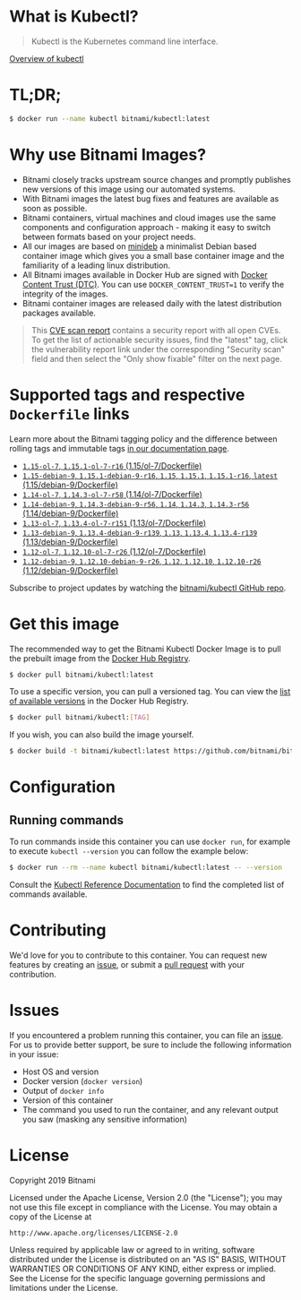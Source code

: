 
# What is Kubectl?

> Kubectl is the Kubernetes command line interface.

[Overview of kubectl](https://kubernetes.io/docs/reference/kubectl/overview/)

# TL;DR;

```bash
$ docker run --name kubectl bitnami/kubectl:latest
```

# Why use Bitnami Images?

* Bitnami closely tracks upstream source changes and promptly publishes new versions of this image using our automated systems.
* With Bitnami images the latest bug fixes and features are available as soon as possible.
* Bitnami containers, virtual machines and cloud images use the same components and configuration approach - making it easy to switch between formats based on your project needs.
* All our images are based on [minideb](https://github.com/bitnami/minideb) a minimalist Debian based container image which gives you a small base container image and the familiarity of a leading linux distribution.
* All Bitnami images available in Docker Hub are signed with [Docker Content Trust (DTC)](https://docs.docker.com/engine/security/trust/content_trust/). You can use `DOCKER_CONTENT_TRUST=1` to verify the integrity of the images.
* Bitnami container images are released daily with the latest distribution packages available.


> This [CVE scan report](https://quay.io/repository/bitnami/kubectl?tab=tags) contains a security report with all open CVEs. To get the list of actionable security issues, find the "latest" tag, click the vulnerability report link under the corresponding "Security scan" field and then select the "Only show fixable" filter on the next page.

# Supported tags and respective `Dockerfile` links

Learn more about the Bitnami tagging policy and the difference between rolling tags and immutable tags [in our documentation page](https://docs.bitnami.com/containers/how-to/understand-rolling-tags-containers/).


* [`1.15-ol-7`, `1.15.1-ol-7-r16` (1.15/ol-7/Dockerfile)](https://github.com/bitnami/bitnami-docker-kubectl/blob/1.15.1-ol-7-r16/1.15/ol-7/Dockerfile)
* [`1.15-debian-9`, `1.15.1-debian-9-r16`, `1.15`, `1.15.1`, `1.15.1-r16`, `latest` (1.15/debian-9/Dockerfile)](https://github.com/bitnami/bitnami-docker-kubectl/blob/1.15.1-debian-9-r16/1.15/debian-9/Dockerfile)
* [`1.14-ol-7`, `1.14.3-ol-7-r58` (1.14/ol-7/Dockerfile)](https://github.com/bitnami/bitnami-docker-kubectl/blob/1.14.3-ol-7-r58/1.14/ol-7/Dockerfile)
* [`1.14-debian-9`, `1.14.3-debian-9-r56`, `1.14`, `1.14.3`, `1.14.3-r56` (1.14/debian-9/Dockerfile)](https://github.com/bitnami/bitnami-docker-kubectl/blob/1.14.3-debian-9-r56/1.14/debian-9/Dockerfile)
* [`1.13-ol-7`, `1.13.4-ol-7-r151` (1.13/ol-7/Dockerfile)](https://github.com/bitnami/bitnami-docker-kubectl/blob/1.13.4-ol-7-r151/1.13/ol-7/Dockerfile)
* [`1.13-debian-9`, `1.13.4-debian-9-r139`, `1.13`, `1.13.4`, `1.13.4-r139` (1.13/debian-9/Dockerfile)](https://github.com/bitnami/bitnami-docker-kubectl/blob/1.13.4-debian-9-r139/1.13/debian-9/Dockerfile)
* [`1.12-ol-7`, `1.12.10-ol-7-r26` (1.12/ol-7/Dockerfile)](https://github.com/bitnami/bitnami-docker-kubectl/blob/1.12.10-ol-7-r26/1.12/ol-7/Dockerfile)
* [`1.12-debian-9`, `1.12.10-debian-9-r26`, `1.12`, `1.12.10`, `1.12.10-r26` (1.12/debian-9/Dockerfile)](https://github.com/bitnami/bitnami-docker-kubectl/blob/1.12.10-debian-9-r26/1.12/debian-9/Dockerfile)

Subscribe to project updates by watching the [bitnami/kubectl GitHub repo](https://github.com/bitnami/bitnami-docker-kubectl).

# Get this image

The recommended way to get the Bitnami Kubectl Docker Image is to pull the prebuilt image from the [Docker Hub Registry](https://hub.docker.com/r/bitnami/kubectl).

```bash
$ docker pull bitnami/kubectl:latest
```

To use a specific version, you can pull a versioned tag. You can view the [list of available versions](https://hub.docker.com/r/bitnami/kubectl/tags/) in the Docker Hub Registry.

```bash
$ docker pull bitnami/kubectl:[TAG]
```

If you wish, you can also build the image yourself.

```bash
$ docker build -t bitnami/kubectl:latest https://github.com/bitnami/bitnami-docker-kubectl.git
```

# Configuration

## Running commands

To run commands inside this container you can use `docker run`, for example to execute `kubectl --version` you can follow the example below:

```bash
$ docker run --rm --name kubectl bitnami/kubectl:latest -- --version
```

Consult the [Kubectl Reference Documentation](https://kubernetes.io/docs/reference/generated/kubectl/kubectl-commands) to find the completed list of commands available.

# Contributing

We'd love for you to contribute to this container. You can request new features by creating an [issue](https://github.com/bitnami/bitnami-docker-kubectl/issues), or submit a [pull request](https://github.com/bitnami/bitnami-docker-kubectl/pulls) with your contribution.

# Issues

If you encountered a problem running this container, you can file an [issue](https://github.com/bitnami/bitnami-docker-kubectl/issues). For us to provide better support, be sure to include the following information in your issue:

- Host OS and version
- Docker version (`docker version`)
- Output of `docker info`
- Version of this container
- The command you used to run the container, and any relevant output you saw (masking any sensitive information)

# License

Copyright 2019 Bitnami

Licensed under the Apache License, Version 2.0 (the "License");
you may not use this file except in compliance with the License.
You may obtain a copy of the License at

    http://www.apache.org/licenses/LICENSE-2.0

Unless required by applicable law or agreed to in writing, software
distributed under the License is distributed on an "AS IS" BASIS,
WITHOUT WARRANTIES OR CONDITIONS OF ANY KIND, either express or implied.
See the License for the specific language governing permissions and
limitations under the License.
